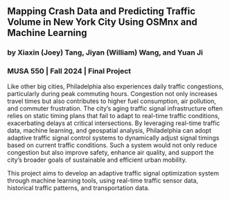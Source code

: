 ## Mapping Crash Data and Predicting Traffic Volume in New York City Using OSMnx and Machine Learning
### by Xiaxin (Joey) Tang, Jiyan (William) Wang, and Yuan Ji

### MUSA 550 | Fall 2024 | Final Project 

Like other big cities, Philadelphia also experiences daily traffic congestions, particularly during peak commuting hours. Congestion not only increases travel times but also contributes to higher fuel consumption, air pollution, and commuter frustration. The city’s aging traffic signal infrastructure often relies on static timing plans that fail to adapt to real-time traffic conditions, exacerbating delays at critical intersections. By leveraging real-time traffic data, machine learning, and geospatial analysis, Philadelphia can adopt adaptive traffic signal control systems to dynamically adjust signal timings based on current traffic conditions. Such a system would not only reduce congestion but also improve safety, enhance air quality, and support the city’s broader goals of sustainable and efficient urban mobility.

This project aims to develop an adaptive traffic signal optimization system through machine learning tools, using real-time traffic sensor data, historical traffic patterns, and transportation data.